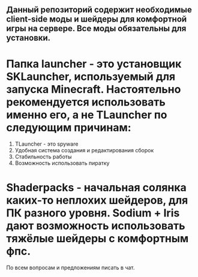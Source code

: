 ## Данный репозиторий содержит необходимые client-side моды и шейдеры для комфортной игры на сервере. Все моды обязательны для установки.
# Папка launcher - это установщик SKLauncher, используемый для запуска Minecraft. Настоятельно рекомендуется использовать именно его, а не TLauncher по следующим причинам:
1. TLauncher - это spyware
2. Удобная система создания и редактирования сборок
3. Стабильность работы
4. Возможность использовать пиратку
# Shaderpacks - начальная солянка каких-то неплохих шейдеров, для ПК разного уровня. Sodium + Iris дают возможность использовать тяжёлые шейдеры с комфортным фпс.
По всем вопросам и предложениям писать в чат.
